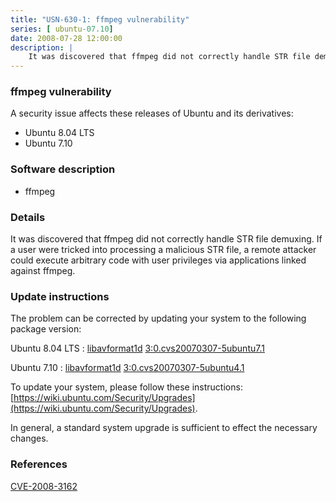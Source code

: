 ```yaml
---
title: "USN-630-1: ffmpeg vulnerability"
series: [ ubuntu-07.10]
date: 2008-07-28 12:00:00
description: |
    It was discovered that ffmpeg did not correctly handle STR file demuxing.  If a user were tricked into processing a malicious STR file, a remote attacker could execute arbitrary code with user privileges via applications linked against ffmpeg. 
--- 
```

 
### ffmpeg vulnerability

A security issue affects these releases of Ubuntu and its derivatives:

* Ubuntu 8.04 LTS
* Ubuntu 7.10

### Software description

* ffmpeg 

### Details

It was discovered that ffmpeg did not correctly handle STR file demuxing. If a user were tricked into processing a malicious STR file, a remote attacker could execute arbitrary code with user privileges via applications linked against ffmpeg. 

### Update instructions

The problem can be corrected by updating your system to the following package version:

Ubuntu 8.04 LTS
 : [libavformat1d](https://launchpad.net/ubuntu/+source/ffmpeg) <span> [3:0.cvs20070307-5ubuntu7.1](https://launchpad.net/ubuntu/+source/ffmpeg/3:0.cvs20070307-5ubuntu7.1) </span> 

Ubuntu 7.10
 : [libavformat1d](https://launchpad.net/ubuntu/+source/ffmpeg) <span> [3:0.cvs20070307-5ubuntu4.1](https://launchpad.net/ubuntu/+source/ffmpeg/3:0.cvs20070307-5ubuntu4.1) </span> 

To update your system, please follow these instructions: [https://wiki.ubuntu.com/Security/Upgrades](https://wiki.ubuntu.com/Security/Upgrades).

In general, a standard system upgrade is sufficient to effect the necessary changes. 

### References

 [CVE-2008-3162](http://people.ubuntu.com/~ubuntu-security/cve/CVE-2008-3162)
 

